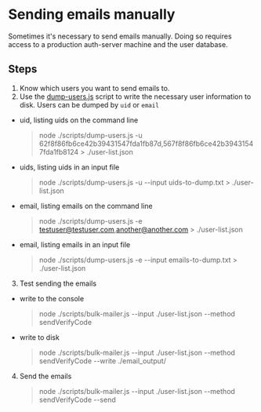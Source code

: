 # Sending emails manually

Sometimes it's necessary to send emails manually. Doing
so requires access to a production auth-server machine and
the user database.

## Steps

1. Know which users you want to send emails to.
2. Use the [dump-users.js](https://github.com/mozilla/fxa-auth-server/blob/master/scripts/dump-users.js) script to
   write the necessary user information to disk. Users can be dumped by `uid` or `email`

- uid, listing uids on the command line
  > node ./scripts/dump-users.js -u 62f8f86fb6ce42b39431547fda1fb87d,567f8f86fb6ce42b39431547fda1fb8124 > ./user-list.json
- uids, listing uids in an input file
  > node ./scripts/dump-users.js -u --input uids-to-dump.txt > ./user-list.json
- email, listing emails on the command line
  > node ./scripts/dump-users.js -e testuser@testuser.com,another@another.com > ./user-list.json
- email, listing emails in an input file
  > node ./scripts/dump-users.js -e --input emails-to-dump.txt > ./user-list.json

3. Test sending the emails

- write to the console
  > node ./scripts/bulk-mailer.js --input ./user-list.json --method sendVerifyCode
- write to disk
  > node ./scripts/bulk-mailer.js --input ./user-list.json --method sendVerifyCode --write ./email_output/

4. Send the emails
   > node ./scripts/bulk-mailer.js --input ./user-list.json --method sendVerifyCode --send
